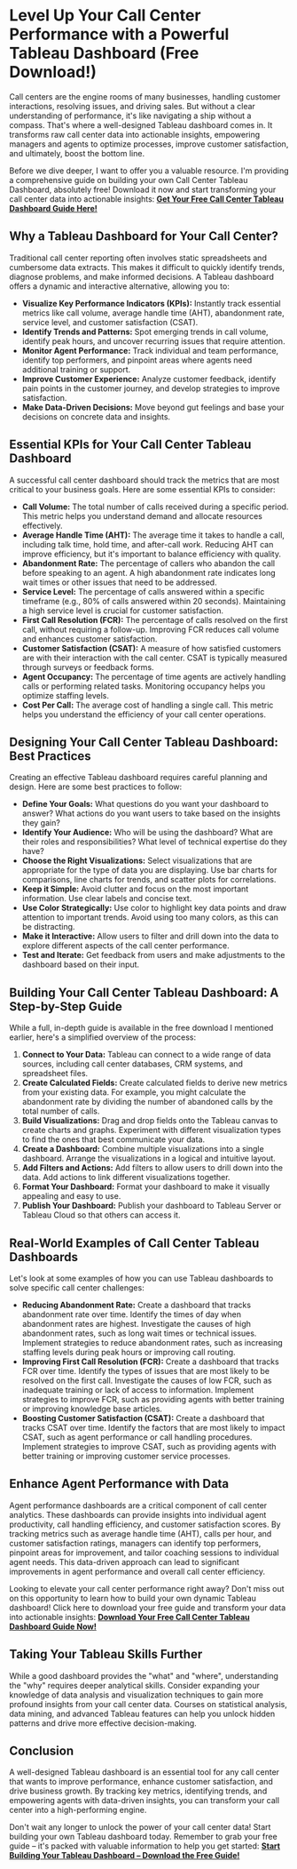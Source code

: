 # Level Up Your Call Center Performance with a Powerful Tableau Dashboard (Free Download!)

Call centers are the engine rooms of many businesses, handling customer interactions, resolving issues, and driving sales. But without a clear understanding of performance, it's like navigating a ship without a compass. That's where a well-designed Tableau dashboard comes in. It transforms raw call center data into actionable insights, empowering managers and agents to optimize processes, improve customer satisfaction, and ultimately, boost the bottom line.

Before we dive deeper, I want to offer you a valuable resource. I'm providing a comprehensive guide on building your own Call Center Tableau Dashboard, absolutely free! Download it now and start transforming your call center data into actionable insights: [**Get Your Free Call Center Tableau Dashboard Guide Here!**](https://udemywork.com/call-center-tableau-dashboard)

## Why a Tableau Dashboard for Your Call Center?

Traditional call center reporting often involves static spreadsheets and cumbersome data extracts. This makes it difficult to quickly identify trends, diagnose problems, and make informed decisions. A Tableau dashboard offers a dynamic and interactive alternative, allowing you to:

*   **Visualize Key Performance Indicators (KPIs):** Instantly track essential metrics like call volume, average handle time (AHT), abandonment rate, service level, and customer satisfaction (CSAT).
*   **Identify Trends and Patterns:** Spot emerging trends in call volume, identify peak hours, and uncover recurring issues that require attention.
*   **Monitor Agent Performance:** Track individual and team performance, identify top performers, and pinpoint areas where agents need additional training or support.
*   **Improve Customer Experience:** Analyze customer feedback, identify pain points in the customer journey, and develop strategies to improve satisfaction.
*   **Make Data-Driven Decisions:** Move beyond gut feelings and base your decisions on concrete data and insights.

## Essential KPIs for Your Call Center Tableau Dashboard

A successful call center dashboard should track the metrics that are most critical to your business goals. Here are some essential KPIs to consider:

*   **Call Volume:** The total number of calls received during a specific period. This metric helps you understand demand and allocate resources effectively.
*   **Average Handle Time (AHT):** The average time it takes to handle a call, including talk time, hold time, and after-call work. Reducing AHT can improve efficiency, but it's important to balance efficiency with quality.
*   **Abandonment Rate:** The percentage of callers who abandon the call before speaking to an agent. A high abandonment rate indicates long wait times or other issues that need to be addressed.
*   **Service Level:** The percentage of calls answered within a specific timeframe (e.g., 80% of calls answered within 20 seconds). Maintaining a high service level is crucial for customer satisfaction.
*   **First Call Resolution (FCR):** The percentage of calls resolved on the first call, without requiring a follow-up. Improving FCR reduces call volume and enhances customer satisfaction.
*   **Customer Satisfaction (CSAT):** A measure of how satisfied customers are with their interaction with the call center. CSAT is typically measured through surveys or feedback forms.
*   **Agent Occupancy:** The percentage of time agents are actively handling calls or performing related tasks. Monitoring occupancy helps you optimize staffing levels.
*   **Cost Per Call:** The average cost of handling a single call. This metric helps you understand the efficiency of your call center operations.

## Designing Your Call Center Tableau Dashboard: Best Practices

Creating an effective Tableau dashboard requires careful planning and design. Here are some best practices to follow:

*   **Define Your Goals:** What questions do you want your dashboard to answer? What actions do you want users to take based on the insights they gain?
*   **Identify Your Audience:** Who will be using the dashboard? What are their roles and responsibilities? What level of technical expertise do they have?
*   **Choose the Right Visualizations:** Select visualizations that are appropriate for the type of data you are displaying. Use bar charts for comparisons, line charts for trends, and scatter plots for correlations.
*   **Keep it Simple:** Avoid clutter and focus on the most important information. Use clear labels and concise text.
*   **Use Color Strategically:** Use color to highlight key data points and draw attention to important trends. Avoid using too many colors, as this can be distracting.
*   **Make it Interactive:** Allow users to filter and drill down into the data to explore different aspects of the call center performance.
*   **Test and Iterate:** Get feedback from users and make adjustments to the dashboard based on their input.

## Building Your Call Center Tableau Dashboard: A Step-by-Step Guide

While a full, in-depth guide is available in the free download I mentioned earlier, here's a simplified overview of the process:

1.  **Connect to Your Data:** Tableau can connect to a wide range of data sources, including call center databases, CRM systems, and spreadsheet files.
2.  **Create Calculated Fields:** Create calculated fields to derive new metrics from your existing data. For example, you might calculate the abandonment rate by dividing the number of abandoned calls by the total number of calls.
3.  **Build Visualizations:** Drag and drop fields onto the Tableau canvas to create charts and graphs. Experiment with different visualization types to find the ones that best communicate your data.
4.  **Create a Dashboard:** Combine multiple visualizations into a single dashboard. Arrange the visualizations in a logical and intuitive layout.
5.  **Add Filters and Actions:** Add filters to allow users to drill down into the data. Add actions to link different visualizations together.
6.  **Format Your Dashboard:** Format your dashboard to make it visually appealing and easy to use.
7.  **Publish Your Dashboard:** Publish your dashboard to Tableau Server or Tableau Cloud so that others can access it.

## Real-World Examples of Call Center Tableau Dashboards

Let's look at some examples of how you can use Tableau dashboards to solve specific call center challenges:

*   **Reducing Abandonment Rate:** Create a dashboard that tracks abandonment rate over time. Identify the times of day when abandonment rates are highest. Investigate the causes of high abandonment rates, such as long wait times or technical issues. Implement strategies to reduce abandonment rates, such as increasing staffing levels during peak hours or improving call routing.
*   **Improving First Call Resolution (FCR):** Create a dashboard that tracks FCR over time. Identify the types of issues that are most likely to be resolved on the first call. Investigate the causes of low FCR, such as inadequate training or lack of access to information. Implement strategies to improve FCR, such as providing agents with better training or improving knowledge base articles.
*   **Boosting Customer Satisfaction (CSAT):** Create a dashboard that tracks CSAT over time. Identify the factors that are most likely to impact CSAT, such as agent performance or call handling procedures. Implement strategies to improve CSAT, such as providing agents with better training or improving customer service processes.

## Enhance Agent Performance with Data

Agent performance dashboards are a critical component of call center analytics. These dashboards can provide insights into individual agent productivity, call handling efficiency, and customer satisfaction scores. By tracking metrics such as average handle time (AHT), calls per hour, and customer satisfaction ratings, managers can identify top performers, pinpoint areas for improvement, and tailor coaching sessions to individual agent needs. This data-driven approach can lead to significant improvements in agent performance and overall call center efficiency.

Looking to elevate your call center performance right away? Don't miss out on this opportunity to learn how to build your own dynamic Tableau dashboard! Click here to download your free guide and transform your data into actionable insights: [**Download Your Free Call Center Tableau Dashboard Guide Now!**](https://udemywork.com/call-center-tableau-dashboard)

## Taking Your Tableau Skills Further

While a good dashboard provides the "what" and "where", understanding the "why" requires deeper analytical skills. Consider expanding your knowledge of data analysis and visualization techniques to gain more profound insights from your call center data. Courses on statistical analysis, data mining, and advanced Tableau features can help you unlock hidden patterns and drive more effective decision-making.

## Conclusion

A well-designed Tableau dashboard is an essential tool for any call center that wants to improve performance, enhance customer satisfaction, and drive business growth. By tracking key metrics, identifying trends, and empowering agents with data-driven insights, you can transform your call center into a high-performing engine.

Don't wait any longer to unlock the power of your call center data! Start building your own Tableau dashboard today. Remember to grab your free guide – it's packed with valuable information to help you get started: [**Start Building Your Tableau Dashboard – Download the Free Guide!**](https://udemywork.com/call-center-tableau-dashboard)
